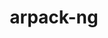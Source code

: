 ---
title: "arpack-ng"
layout: cache
categories: [package, develop]
meta: {"compilers": ["cce@18.0.0", "gcc@11.4.0", "gcc@12.3.0", "intel-oneapi-compilers@2025.1.0"], "num_specs": 70, "num_specs_by_stack": {"e4s": 24, "e4s-cray-rhel": 8, "e4s-neoverse-v2": 9, "e4s-oneapi": 10, "e4s-rocm-external": 9, "root": 70, "tutorial": 10}, "oss": ["rhel8", "ubuntu22.04"], "platforms": ["linux"], "stacks": ["e4s", "e4s-cray-rhel", "e4s-neoverse-v2", "e4s-oneapi", "e4s-rocm-external", "root", "tutorial"], "targets": ["neoverse_v2", "x86_64_v3"], "versions": ["3.9.1"]}
spec_details: [{"compiler": "intel-oneapi-compilers@2025.1.0", "hash": "23koeulqgzhmaeiixzutl5ikiy3xngjr", "os": "ubuntu22.04", "platform": "linux", "size": "-", "stacks": ["e4s-oneapi", "root"], "target": "x86_64_v3", "variants": ["build_system=cmake", "build_type=Release", "generator=make", "~icb", "~ipo", "+mpi", "+shared"], "versions": ["3.9.1"]}, {"compiler": "gcc@11.4.0", "hash": "2nhyjmo2yotwztqktxswpbme73lynlbs", "os": "ubuntu22.04", "platform": "linux", "size": "-", "stacks": ["e4s-rocm-external", "root"], "target": "x86_64_v3", "variants": ["build_system=cmake", "build_type=Release", "generator=make", "~icb", "~ipo", "+mpi", "+shared"], "versions": ["3.9.1"]}, {"compiler": "cce@18.0.0", "hash": "337z5ybedw3dt3rnawsge6ztczdbvbsc", "os": "rhel8", "platform": "linux", "size": "-", "stacks": ["e4s-cray-rhel", "root"], "target": "x86_64_v3", "variants": ["build_system=cmake", "build_type=Release", "generator=make", "~icb", "~ipo", "+mpi", "+shared"], "versions": ["3.9.1"]}, {"compiler": "intel-oneapi-compilers@2025.1.0", "hash": "35bh63cas2dmjvkw6ljyhkfi73blkbqc", "os": "ubuntu22.04", "platform": "linux", "size": "-", "stacks": ["e4s-oneapi", "root"], "target": "x86_64_v3", "variants": ["build_system=cmake", "build_type=Release", "generator=make", "~icb", "~ipo", "+mpi", "+shared"], "versions": ["3.9.1"]}, {"compiler": "gcc@11.4.0", "hash": "3acdacacooinjhrp5qhg46vtsq3oo6l2", "os": "ubuntu22.04", "platform": "linux", "size": "-", "stacks": ["e4s", "root"], "target": "x86_64_v3", "variants": ["build_system=cmake", "build_type=Release", "generator=make", "~icb", "~ipo", "+mpi", "+shared"], "versions": ["3.9.1"]}, {"compiler": "intel-oneapi-compilers@2025.1.0", "hash": "3g7qq6rdlr2wsrcprxxk2hlxfxa2kpeb", "os": "ubuntu22.04", "platform": "linux", "size": "-", "stacks": ["e4s-oneapi", "root"], "target": "x86_64_v3", "variants": ["build_system=cmake", "build_type=Release", "generator=make", "~icb", "~ipo", "+mpi", "+shared"], "versions": ["3.9.1"]}, {"compiler": "gcc@11.4.0", "hash": "3o7cs5v4elaack7pkraesr552vmgmui7", "os": "ubuntu22.04", "platform": "linux", "size": "-", "stacks": ["e4s", "root"], "target": "x86_64_v3", "variants": ["build_system=cmake", "build_type=Release", "generator=make", "~icb", "~ipo", "+mpi", "+shared"], "versions": ["3.9.1"]}, {"compiler": "gcc@12.3.0", "hash": "3pzbju2svpktozpg3cz63gvp7xy5iucz", "os": "ubuntu22.04", "platform": "linux", "size": "-", "stacks": ["root", "tutorial"], "target": "x86_64_v3", "variants": ["build_system=cmake", "build_type=Release", "generator=make", "~icb", "~ipo", "+mpi", "+shared"], "versions": ["3.9.1"]}, {"compiler": "gcc@11.4.0", "hash": "3t3q7xrqpmvzbhhynq3fnnnfccyu5j3r", "os": "ubuntu22.04", "platform": "linux", "size": "-", "stacks": ["e4s-neoverse-v2", "root"], "target": "neoverse_v2", "variants": ["build_system=cmake", "build_type=Release", "generator=make", "~icb", "~ipo", "+mpi", "+shared"], "versions": ["3.9.1"]}, {"compiler": "gcc@11.4.0", "hash": "4kui4phv6jqtwswcs5fkb6aiicvnrv6p", "os": "ubuntu22.04", "platform": "linux", "size": "-", "stacks": ["e4s-neoverse-v2", "root"], "target": "neoverse_v2", "variants": ["build_system=cmake", "build_type=Release", "generator=make", "~icb", "~ipo", "+mpi", "+shared"], "versions": ["3.9.1"]}, {"compiler": "gcc@11.4.0", "hash": "4sqamo643govbathcoynseavqjx3zne2", "os": "ubuntu22.04", "platform": "linux", "size": "-", "stacks": ["e4s-rocm-external", "root"], "target": "x86_64_v3", "variants": ["build_system=cmake", "build_type=Release", "generator=make", "~icb", "~ipo", "+mpi", "+shared"], "versions": ["3.9.1"]}, {"compiler": "gcc@12.3.0", "hash": "56nnmlmksfzbzhaz47ov2i6uhcklleph", "os": "ubuntu22.04", "platform": "linux", "size": "-", "stacks": ["root", "tutorial"], "target": "x86_64_v3", "variants": ["build_system=cmake", "build_type=Release", "generator=make", "~icb", "~ipo", "+mpi", "+shared"], "versions": ["3.9.1"]}, {"compiler": "gcc@11.4.0", "hash": "64klpvtqoi3rbare5vm2hkmmz76sgkzw", "os": "ubuntu22.04", "platform": "linux", "size": "-", "stacks": ["e4s", "root"], "target": "x86_64_v3", "variants": ["build_system=cmake", "build_type=Release", "generator=make", "~icb", "~ipo", "+mpi", "+shared"], "versions": ["3.9.1"]}, {"compiler": "gcc@11.4.0", "hash": "6lzn4e2g7g53l5g4eq6k6pvksdga2qse", "os": "ubuntu22.04", "platform": "linux", "size": "-", "stacks": ["e4s", "root"], "target": "x86_64_v3", "variants": ["build_system=cmake", "build_type=Release", "generator=make", "~icb", "~ipo", "+mpi", "+shared"], "versions": ["3.9.1"]}, {"compiler": "gcc@11.4.0", "hash": "7vw3dvuo6z4bxbnwbo4xmvvqgalgnbki", "os": "ubuntu22.04", "platform": "linux", "size": "-", "stacks": ["e4s", "root"], "target": "x86_64_v3", "variants": ["build_system=cmake", "build_type=Release", "generator=make", "~icb", "~ipo", "+mpi", "+shared"], "versions": ["3.9.1"]}, {"compiler": "gcc@11.4.0", "hash": "a6jf2sfjlkyvsesjk5auvbd4653eg2xi", "os": "ubuntu22.04", "platform": "linux", "size": "-", "stacks": ["e4s", "root"], "target": "x86_64_v3", "variants": ["build_system=cmake", "build_type=Release", "generator=make", "~icb", "~ipo", "+mpi", "+shared"], "versions": ["3.9.1"]}, {"compiler": "gcc@11.4.0", "hash": "bapfrib4pvd4iwomi5ria24yr7aicvh7", "os": "ubuntu22.04", "platform": "linux", "size": "-", "stacks": ["e4s", "root"], "target": "x86_64_v3", "variants": ["build_system=cmake", "build_type=Release", "generator=make", "~icb", "~ipo", "+mpi", "+shared"], "versions": ["3.9.1"]}, {"compiler": "gcc@11.4.0", "hash": "bt4ivrrdr6ob6lyet57bogu3um7rmn3r", "os": "ubuntu22.04", "platform": "linux", "size": "-", "stacks": ["e4s", "root"], "target": "x86_64_v3", "variants": ["build_system=cmake", "build_type=Release", "generator=make", "~icb", "~ipo", "+mpi", "+shared"], "versions": ["3.9.1"]}, {"compiler": "intel-oneapi-compilers@2025.1.0", "hash": "btzk5l2chuarossbuzqfseppul2mxw2w", "os": "ubuntu22.04", "platform": "linux", "size": "-", "stacks": ["e4s-oneapi", "root"], "target": "x86_64_v3", "variants": ["build_system=cmake", "build_type=Release", "generator=make", "~icb", "~ipo", "+mpi", "+shared"], "versions": ["3.9.1"]}, {"compiler": "gcc@11.4.0", "hash": "bxiepyxaffdqux4eruyzm4bthwhylqen", "os": "ubuntu22.04", "platform": "linux", "size": "-", "stacks": ["e4s", "root"], "target": "x86_64_v3", "variants": ["build_system=cmake", "build_type=Release", "generator=make", "~icb", "~ipo", "+mpi", "+shared"], "versions": ["3.9.1"]}, {"compiler": "gcc@11.4.0", "hash": "cot4pr3mnjdopm7dp75kzlljmvodo3k2", "os": "ubuntu22.04", "platform": "linux", "size": "-", "stacks": ["e4s", "root"], "target": "x86_64_v3", "variants": ["build_system=cmake", "build_type=Release", "generator=make", "~icb", "~ipo", "+mpi", "+shared"], "versions": ["3.9.1"]}, {"compiler": "gcc@11.4.0", "hash": "d6uvdfhfuogu7bny4qwpmgfqporzaui2", "os": "ubuntu22.04", "platform": "linux", "size": "-", "stacks": ["e4s-neoverse-v2", "root"], "target": "neoverse_v2", "variants": ["build_system=cmake", "build_type=Release", "generator=make", "~icb", "~ipo", "+mpi", "+shared"], "versions": ["3.9.1"]}, {"compiler": "gcc@11.4.0", "hash": "e32ixl5vglvxhdkwk5zh44uo42a7btxy", "os": "ubuntu22.04", "platform": "linux", "size": "-", "stacks": ["e4s-neoverse-v2", "root"], "target": "neoverse_v2", "variants": ["build_system=cmake", "build_type=Release", "generator=make", "~icb", "~ipo", "+mpi", "+shared"], "versions": ["3.9.1"]}, {"compiler": "intel-oneapi-compilers@2025.1.0", "hash": "ehad23vw24cpdvvdoowlcmt7grnxqhrx", "os": "ubuntu22.04", "platform": "linux", "size": "-", "stacks": ["e4s-oneapi", "root"], "target": "x86_64_v3", "variants": ["build_system=cmake", "build_type=Release", "generator=make", "~icb", "~ipo", "+mpi", "+shared"], "versions": ["3.9.1"]}, {"compiler": "gcc@11.4.0", "hash": "ekvxr7cbrosyy7qk2nbd5i76pt2pscsq", "os": "ubuntu22.04", "platform": "linux", "size": "-", "stacks": ["e4s", "root"], "target": "x86_64_v3", "variants": ["build_system=cmake", "build_type=Release", "generator=make", "~icb", "~ipo", "+mpi", "+shared"], "versions": ["3.9.1"]}, {"compiler": "cce@18.0.0", "hash": "es5pf2duoary45varwr7uofnmiw6uydb", "os": "rhel8", "platform": "linux", "size": "-", "stacks": ["e4s-cray-rhel", "root"], "target": "x86_64_v3", "variants": ["build_system=cmake", "build_type=Release", "generator=make", "~icb", "~ipo", "+mpi", "+shared"], "versions": ["3.9.1"]}, {"compiler": "cce@18.0.0", "hash": "esr5zujt5ev2dufbm7xbngl664zucjol", "os": "rhel8", "platform": "linux", "size": "-", "stacks": ["e4s-cray-rhel", "root"], "target": "x86_64_v3", "variants": ["build_system=cmake", "build_type=Release", "generator=make", "~icb", "~ipo", "+mpi", "+shared"], "versions": ["3.9.1"]}, {"compiler": "gcc@11.4.0", "hash": "fr2dxpqhck33t6q56tiyywbvthcnfhtb", "os": "ubuntu22.04", "platform": "linux", "size": "-", "stacks": ["e4s", "root"], "target": "x86_64_v3", "variants": ["build_system=cmake", "build_type=Release", "generator=make", "~icb", "~ipo", "+mpi", "+shared"], "versions": ["3.9.1"]}, {"compiler": "gcc@11.4.0", "hash": "fr6qvv5w54wplj7wfxvakmujlkkk55oy", "os": "ubuntu22.04", "platform": "linux", "size": "-", "stacks": ["e4s", "root"], "target": "x86_64_v3", "variants": ["build_system=cmake", "build_type=Release", "generator=make", "~icb", "~ipo", "+mpi", "+shared"], "versions": ["3.9.1"]}, {"compiler": "gcc@11.4.0", "hash": "g7pda76edlw5y747vrqfhvzkxx3ocipt", "os": "ubuntu22.04", "platform": "linux", "size": "-", "stacks": ["e4s-rocm-external", "root"], "target": "x86_64_v3", "variants": ["build_system=cmake", "build_type=Release", "generator=make", "~icb", "~ipo", "+mpi", "+shared"], "versions": ["3.9.1"]}, {"compiler": "cce@18.0.0", "hash": "gi3djkle2nlcibis3po54rfprgg6phtt", "os": "rhel8", "platform": "linux", "size": "-", "stacks": ["e4s-cray-rhel", "root"], "target": "x86_64_v3", "variants": ["build_system=cmake", "build_type=Release", "generator=make", "~icb", "~ipo", "+mpi", "+shared"], "versions": ["3.9.1"]}, {"compiler": "gcc@12.3.0", "hash": "glzh7a2qhic3e7rmh6o74wg3nsdv57wa", "os": "ubuntu22.04", "platform": "linux", "size": "-", "stacks": ["root", "tutorial"], "target": "x86_64_v3", "variants": ["build_system=cmake", "build_type=Release", "generator=make", "~icb", "~ipo", "+mpi", "+shared"], "versions": ["3.9.1"]}, {"compiler": "gcc@11.4.0", "hash": "gy6upjmfactrloxtga5mfit52wkqmanw", "os": "ubuntu22.04", "platform": "linux", "size": "-", "stacks": ["e4s", "root"], "target": "x86_64_v3", "variants": ["build_system=cmake", "build_type=Release", "generator=make", "~icb", "~ipo", "+mpi", "+shared"], "versions": ["3.9.1"]}, {"compiler": "cce@18.0.0", "hash": "i3kon4bartuhb3sysdxamhz5ktpntjdl", "os": "rhel8", "platform": "linux", "size": "-", "stacks": ["e4s-cray-rhel", "root"], "target": "x86_64_v3", "variants": ["build_system=cmake", "build_type=Release", "generator=make", "~icb", "~ipo", "+mpi", "+shared"], "versions": ["3.9.1"]}, {"compiler": "intel-oneapi-compilers@2025.1.0", "hash": "itzgt3cq5dhsauhlqygky4qhmwf3ho2p", "os": "ubuntu22.04", "platform": "linux", "size": "-", "stacks": ["e4s-oneapi", "root"], "target": "x86_64_v3", "variants": ["build_system=cmake", "build_type=Release", "generator=make", "~icb", "~ipo", "+mpi", "+shared"], "versions": ["3.9.1"]}, {"compiler": "gcc@12.3.0", "hash": "ivwfxcfw2htrl3aczppkyezcb2veo6o7", "os": "ubuntu22.04", "platform": "linux", "size": "-", "stacks": ["root", "tutorial"], "target": "x86_64_v3", "variants": ["build_system=cmake", "build_type=Release", "generator=make", "~icb", "~ipo", "+mpi", "+shared"], "versions": ["3.9.1"]}, {"compiler": "gcc@11.4.0", "hash": "j7eyvaocaaont3d4aeoalvlnpk7rutls", "os": "ubuntu22.04", "platform": "linux", "size": "-", "stacks": ["e4s", "root"], "target": "x86_64_v3", "variants": ["build_system=cmake", "build_type=Release", "generator=make", "~icb", "~ipo", "+mpi", "+shared"], "versions": ["3.9.1"]}, {"compiler": "gcc@11.4.0", "hash": "jaes5xnixyyvifkefdhoxpd5kozoriql", "os": "ubuntu22.04", "platform": "linux", "size": "-", "stacks": ["e4s-neoverse-v2", "root"], "target": "neoverse_v2", "variants": ["build_system=cmake", "build_type=Release", "generator=make", "~icb", "~ipo", "+mpi", "+shared"], "versions": ["3.9.1"]}, {"compiler": "gcc@12.3.0", "hash": "k54ry7vpvvkt3li6o2e3qyv6s3orzmar", "os": "ubuntu22.04", "platform": "linux", "size": "-", "stacks": ["root", "tutorial"], "target": "x86_64_v3", "variants": ["build_system=cmake", "build_type=Release", "generator=make", "~icb", "~ipo", "+mpi", "+shared"], "versions": ["3.9.1"]}, {"compiler": "gcc@11.4.0", "hash": "k6l24np56k2tsxen6qoqzyh53kszk2yz", "os": "ubuntu22.04", "platform": "linux", "size": "-", "stacks": ["e4s", "root"], "target": "x86_64_v3", "variants": ["build_system=cmake", "build_type=Release", "generator=make", "~icb", "~ipo", "+mpi", "+shared"], "versions": ["3.9.1"]}, {"compiler": "cce@18.0.0", "hash": "kg2b4xbj76ioojcrqdjlfu5rq2zo5hoa", "os": "rhel8", "platform": "linux", "size": "-", "stacks": ["e4s-cray-rhel", "root"], "target": "x86_64_v3", "variants": ["build_system=cmake", "build_type=Release", "generator=make", "~icb", "~ipo", "+mpi", "+shared"], "versions": ["3.9.1"]}, {"compiler": "gcc@12.3.0", "hash": "m6lmutt746ojcqiizupc44yujfaw5ymx", "os": "ubuntu22.04", "platform": "linux", "size": "-", "stacks": ["root", "tutorial"], "target": "x86_64_v3", "variants": ["build_system=cmake", "build_type=Release", "generator=make", "~icb", "~ipo", "+mpi", "+shared"], "versions": ["3.9.1"]}, {"compiler": "gcc@11.4.0", "hash": "myfwzevfiktpgv546u7vazbiovf26eeo", "os": "ubuntu22.04", "platform": "linux", "size": "-", "stacks": ["e4s", "root"], "target": "x86_64_v3", "variants": ["build_system=cmake", "build_type=Release", "generator=make", "~icb", "~ipo", "+mpi", "+shared"], "versions": ["3.9.1"]}, {"compiler": "gcc@11.4.0", "hash": "mz37gpare6vdsulzwmamphys33upni62", "os": "ubuntu22.04", "platform": "linux", "size": "-", "stacks": ["e4s-rocm-external", "root"], "target": "x86_64_v3", "variants": ["build_system=cmake", "build_type=Release", "generator=make", "~icb", "~ipo", "+mpi", "+shared"], "versions": ["3.9.1"]}, {"compiler": "gcc@12.3.0", "hash": "n2kc5j44ncimgjxslo4rn2azym2k7um2", "os": "ubuntu22.04", "platform": "linux", "size": "-", "stacks": ["root", "tutorial"], "target": "x86_64_v3", "variants": ["build_system=cmake", "build_type=Release", "generator=make", "~icb", "~ipo", "+mpi", "+shared"], "versions": ["3.9.1"]}, {"compiler": "gcc@11.4.0", "hash": "ntd42azonwpdloqt4lijnla7lc5yh3yv", "os": "ubuntu22.04", "platform": "linux", "size": "-", "stacks": ["e4s-neoverse-v2", "root"], "target": "neoverse_v2", "variants": ["build_system=cmake", "build_type=Release", "generator=make", "~icb", "~ipo", "+mpi", "+shared"], "versions": ["3.9.1"]}, {"compiler": "intel-oneapi-compilers@2025.1.0", "hash": "nyaabohehjisaljivtbnzhjmzvvx7tee", "os": "ubuntu22.04", "platform": "linux", "size": "-", "stacks": ["e4s-oneapi", "root"], "target": "x86_64_v3", "variants": ["build_system=cmake", "build_type=Release", "generator=make", "~icb", "~ipo", "+mpi", "+shared"], "versions": ["3.9.1"]}, {"compiler": "gcc@11.4.0", "hash": "ohqtdpdat5wq3yor7gwvs5yrsphcwpdv", "os": "ubuntu22.04", "platform": "linux", "size": "-", "stacks": ["e4s", "root"], "target": "x86_64_v3", "variants": ["build_system=cmake", "build_type=Release", "generator=make", "~icb", "~ipo", "+mpi", "+shared"], "versions": ["3.9.1"]}, {"compiler": "gcc@11.4.0", "hash": "ooxjq2lg2j2qe44gtxkb2jfcsqoa4xsh", "os": "ubuntu22.04", "platform": "linux", "size": "-", "stacks": ["e4s-rocm-external", "root"], "target": "x86_64_v3", "variants": ["build_system=cmake", "build_type=Release", "generator=make", "~icb", "~ipo", "+mpi", "+shared"], "versions": ["3.9.1"]}, {"compiler": "intel-oneapi-compilers@2025.1.0", "hash": "p7tljtrgxesstwyu6e32arcqzuykoafo", "os": "ubuntu22.04", "platform": "linux", "size": "-", "stacks": ["e4s-oneapi", "root"], "target": "x86_64_v3", "variants": ["build_system=cmake", "build_type=Release", "generator=make", "~icb", "~ipo", "+mpi", "+shared"], "versions": ["3.9.1"]}, {"compiler": "gcc@11.4.0", "hash": "pacooarumkylspgvomy7apzxkaeswvuv", "os": "ubuntu22.04", "platform": "linux", "size": "-", "stacks": ["e4s", "root"], "target": "x86_64_v3", "variants": ["build_system=cmake", "build_type=Release", "generator=make", "~icb", "~ipo", "+mpi", "+shared"], "versions": ["3.9.1"]}, {"compiler": "gcc@11.4.0", "hash": "pct6hbdohvgl2dvtlfg47d3fy3cj2d4c", "os": "ubuntu22.04", "platform": "linux", "size": "-", "stacks": ["e4s-neoverse-v2", "root"], "target": "neoverse_v2", "variants": ["build_system=cmake", "build_type=Release", "generator=make", "~icb", "~ipo", "+mpi", "+shared"], "versions": ["3.9.1"]}, {"compiler": "cce@18.0.0", "hash": "psxaeajqvphupzwayu7c76waqtdlboal", "os": "rhel8", "platform": "linux", "size": "-", "stacks": ["e4s-cray-rhel", "root"], "target": "x86_64_v3", "variants": ["build_system=cmake", "build_type=Release", "generator=make", "~icb", "~ipo", "+mpi", "+shared"], "versions": ["3.9.1"]}, {"compiler": "intel-oneapi-compilers@2025.1.0", "hash": "qvby3eynjwig5xpeplhv5q4ztj5i7juq", "os": "ubuntu22.04", "platform": "linux", "size": "-", "stacks": ["e4s-oneapi", "root"], "target": "x86_64_v3", "variants": ["build_system=cmake", "build_type=Release", "generator=make", "~icb", "~ipo", "+mpi", "+shared"], "versions": ["3.9.1"]}, {"compiler": "gcc@12.3.0", "hash": "rkq3dsuititfqpz6t4gkn2xkyerojict", "os": "ubuntu22.04", "platform": "linux", "size": "-", "stacks": ["root", "tutorial"], "target": "x86_64_v3", "variants": ["build_system=cmake", "build_type=Release", "generator=make", "~icb", "~ipo", "+mpi", "+shared"], "versions": ["3.9.1"]}, {"compiler": "gcc@12.3.0", "hash": "syxx6h3q6fl2s2vbswpkrnmaogabqdvs", "os": "ubuntu22.04", "platform": "linux", "size": "-", "stacks": ["root", "tutorial"], "target": "x86_64_v3", "variants": ["build_system=cmake", "build_type=Release", "generator=make", "~icb", "~ipo", "+mpi", "+shared"], "versions": ["3.9.1"]}, {"compiler": "gcc@11.4.0", "hash": "t2z7ilkhpfep2y5azg6iszmad4p5ft3y", "os": "ubuntu22.04", "platform": "linux", "size": "-", "stacks": ["e4s", "root"], "target": "x86_64_v3", "variants": ["build_system=cmake", "build_type=Release", "generator=make", "~icb", "~ipo", "+mpi", "+shared"], "versions": ["3.9.1"]}, {"compiler": "gcc@11.4.0", "hash": "uvj4a5dirkoc7qpwffgr3odccsxtvqtv", "os": "ubuntu22.04", "platform": "linux", "size": "-", "stacks": ["e4s-rocm-external", "root"], "target": "x86_64_v3", "variants": ["build_system=cmake", "build_type=Release", "generator=make", "~icb", "~ipo", "+mpi", "+shared"], "versions": ["3.9.1"]}, {"compiler": "cce@18.0.0", "hash": "vnbtn5xrypi6aysids6oe5rc4cipbhcx", "os": "rhel8", "platform": "linux", "size": "-", "stacks": ["e4s-cray-rhel", "root"], "target": "x86_64_v3", "variants": ["build_system=cmake", "build_type=Release", "generator=make", "~icb", "~ipo", "+mpi", "+shared"], "versions": ["3.9.1"]}, {"compiler": "gcc@12.3.0", "hash": "vtwn5xzkjkdw7ks5ulx65vykj5xriuby", "os": "ubuntu22.04", "platform": "linux", "size": "-", "stacks": ["root", "tutorial"], "target": "x86_64_v3", "variants": ["build_system=cmake", "build_type=Release", "generator=make", "~icb", "~ipo", "+mpi", "+shared"], "versions": ["3.9.1"]}, {"compiler": "gcc@11.4.0", "hash": "wbplsfnpt5xepueykjbyipibkjs576ez", "os": "ubuntu22.04", "platform": "linux", "size": "-", "stacks": ["e4s", "root"], "target": "x86_64_v3", "variants": ["build_system=cmake", "build_type=Release", "generator=make", "~icb", "~ipo", "+mpi", "+shared"], "versions": ["3.9.1"]}, {"compiler": "intel-oneapi-compilers@2025.1.0", "hash": "wh7a7tqukyd7uq3cjulqbavf7ehsc2he", "os": "ubuntu22.04", "platform": "linux", "size": "-", "stacks": ["e4s-oneapi", "root"], "target": "x86_64_v3", "variants": ["build_system=cmake", "build_type=Release", "generator=make", "~icb", "~ipo", "+mpi", "+shared"], "versions": ["3.9.1"]}, {"compiler": "gcc@11.4.0", "hash": "wqfuvaez2mycvxre7gw2sl7cjgt3wuhx", "os": "ubuntu22.04", "platform": "linux", "size": "-", "stacks": ["e4s", "root"], "target": "x86_64_v3", "variants": ["build_system=cmake", "build_type=Release", "generator=make", "~icb", "~ipo", "+mpi", "+shared"], "versions": ["3.9.1"]}, {"compiler": "gcc@11.4.0", "hash": "wzwthmkdi2fcbohhggchokyvpgeqtfen", "os": "ubuntu22.04", "platform": "linux", "size": "-", "stacks": ["e4s-rocm-external", "root"], "target": "x86_64_v3", "variants": ["build_system=cmake", "build_type=Release", "generator=make", "~icb", "~ipo", "+mpi", "+shared"], "versions": ["3.9.1"]}, {"compiler": "gcc@11.4.0", "hash": "xocyhfdeqj4wpneqmfhrcl574yr7zuvn", "os": "ubuntu22.04", "platform": "linux", "size": "-", "stacks": ["e4s-neoverse-v2", "root"], "target": "neoverse_v2", "variants": ["build_system=cmake", "build_type=Release", "generator=make", "~icb", "~ipo", "+mpi", "+shared"], "versions": ["3.9.1"]}, {"compiler": "gcc@11.4.0", "hash": "xp7gr63mu6bdirexanvuretuvj6vjiqb", "os": "ubuntu22.04", "platform": "linux", "size": "-", "stacks": ["e4s-neoverse-v2", "root"], "target": "neoverse_v2", "variants": ["build_system=cmake", "build_type=Release", "generator=make", "~icb", "~ipo", "+mpi", "+shared"], "versions": ["3.9.1"]}, {"compiler": "gcc@11.4.0", "hash": "xzl4jljld33wn5sxe56pltxjxnq2pq65", "os": "ubuntu22.04", "platform": "linux", "size": "-", "stacks": ["e4s", "root"], "target": "x86_64_v3", "variants": ["build_system=cmake", "build_type=Release", "generator=make", "~icb", "~ipo", "+mpi", "+shared"], "versions": ["3.9.1"]}, {"compiler": "gcc@11.4.0", "hash": "y6rhg2le6ohgozisw5w4qsouat2ldmpf", "os": "ubuntu22.04", "platform": "linux", "size": "-", "stacks": ["e4s-rocm-external", "root"], "target": "x86_64_v3", "variants": ["build_system=cmake", "build_type=Release", "generator=make", "~icb", "~ipo", "+mpi", "+shared"], "versions": ["3.9.1"]}, {"compiler": "gcc@11.4.0", "hash": "yybqau2y7skuttgca3ifud6wgopxnij7", "os": "ubuntu22.04", "platform": "linux", "size": "-", "stacks": ["e4s-rocm-external", "root"], "target": "x86_64_v3", "variants": ["build_system=cmake", "build_type=Release", "generator=make", "~icb", "~ipo", "+mpi", "+shared"], "versions": ["3.9.1"]}, {"compiler": "gcc@11.4.0", "hash": "z4tp46ajqch4usppesrepsh7s7o4j3zm", "os": "ubuntu22.04", "platform": "linux", "size": "-", "stacks": ["e4s", "root"], "target": "x86_64_v3", "variants": ["build_system=cmake", "build_type=Release", "generator=make", "~icb", "~ipo", "+mpi", "+shared"], "versions": ["3.9.1"]}]
---